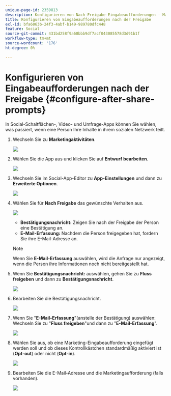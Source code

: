 ```yaml
---
unique-page-id: 2359813
description: Konfigurieren von Nach-Freigabe-Eingabeaufforderungen - Marketo Docs - Produktdokumentation
title: Konfigurieren von Eingabeaufforderungen nach der Freigabe
exl-id: bfa6063b-24f3-4abf-b149-989780dfc448
feature: Social
source-git-commit: 431bd258f9a68bbb9df7acf043085578d3d91b1f
workflow-type: tm+mt
source-wordcount: '176'
ht-degree: 0%

---
```


# Konfigurieren von Eingabeaufforderungen nach der Freigabe {#configure-after-share-prompts}

In Social-Schaltflächen-, Video- und Umfrage-Apps können Sie wählen, was passiert, wenn eine Person Ihre Inhalte in ihrem sozialen Netzwerk teilt.

1. Wechseln Sie zu **Marketingaktivitäten**.

   ![](assets/ma.png)

1. Wählen Sie die App aus und klicken Sie auf **Entwurf bearbeiten**.

   ![](assets/image2015-4-21-12-3a1-3a11.png)

1. Wechseln Sie im Social-App-Editor zu **App-Einstellungen** und dann zu **Erweiterte Optionen**.

   ![](assets/image2015-4-21-12-3a10-3a54.png)

1. Wählen Sie für **Nach Freigabe** das gewünschte Verhalten aus.

   ![](assets/image2015-4-21-12-3a18-3a32.png)

   * **Bestätigungsnachricht:** Zeigen Sie nach der Freigabe der Person eine Bestätigung an.
   * **E-Mail-Erfassung:** Nachdem die Person freigegeben hat, fordern Sie ihre E-Mail-Adresse an.

   >[!NOTE]
   >
   >Wenn Sie **E-Mail-Erfassung** auswählen, wird die Anfrage nur angezeigt, wenn die Person ihre Informationen noch nicht bereitgestellt hat.

1. Wenn Sie **Bestätigungsnachricht:** auswählen, gehen Sie zu **Fluss freigeben** und dann zu **Bestätigungsnachricht**.

   ![](assets/image2015-4-21-12-3a26-3a10.png)

1. Bearbeiten Sie die Bestätigungsnachricht.

   ![](assets/image2015-4-21-12-3a31-3a41.png)

1. Wenn Sie &quot;**E-Mail-Erfassung**&quot;(anstelle der Bestätigung) auswählen: Wechseln Sie zu &quot;**Fluss freigeben**&quot;und dann zu &quot;**E-Mail-Erfassung**&quot;.

   ![](assets/image2015-4-21-12-3a46-3a15.png)

1. Wählen Sie aus, ob eine Marketing-Eingabeaufforderung eingefügt werden soll und ob dieses Kontrollkästchen standardmäßig aktiviert ist (**Opt-out**) oder nicht (**Opt-in**).

   ![](assets/image2015-4-21-12-3a48-3a51.png)

1. Bearbeiten Sie die E-Mail-Adresse und die Marketingaufforderung (falls vorhanden).

   ![](assets/image2015-4-21-12-3a52-3a49.png)

